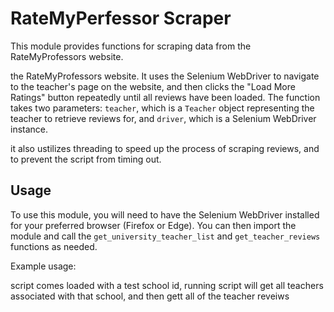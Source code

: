 # RateMyPerfessor Scraper

This module provides functions for scraping data from the RateMyProfessors website.

the RateMyProfessors website. It uses the Selenium WebDriver to navigate to the teacher's page on the website, and then clicks the "Load More Ratings" button repeatedly until all reviews have been loaded. The function takes two parameters: `teacher`, which is a `Teacher` object representing the teacher to retrieve reviews for, and `driver`, which is a Selenium WebDriver instance.


it also ustilizes threading to speed up the process of scraping reviews, and to prevent the script from timing out.
## Usage

To use this module, you will need to have the Selenium WebDriver installed for your preferred browser (Firefox or Edge). You can then import the module and call the `get_university_teacher_list` and `get_teacher_reviews` functions as needed.

Example usage:

script comes loaded with a test school id, running script will get all teachers associated with that school, and then gett all of the teacher reveiws
